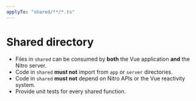 ```yaml
---
applyTo: "shared/**/*.ts"
---
```

# Shared directory

- Files in `shared` can be consumed by **both** the Vue application **and** the Nitro server.
- Code in `shared` **must not** import from `app` or `server` directories.
- Code in `shared` **must not** depend on Nitro APIs or the Vue reactivity system.
- Provide unit tests for every shared function.
